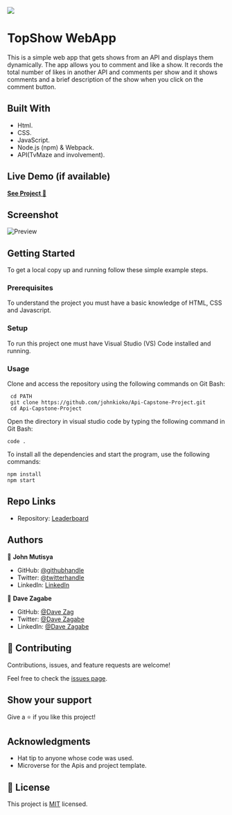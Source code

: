 ![](https://img.shields.io/badge/Microverse-blueviolet)

# TopShow WebApp

This is a simple web app that gets shows from an API and displays them dynamically. The app allows you to comment and like a show. It records the total number of likes in another API and comments per show and it shows comments and a brief description of the show when you click on the comment button.

## Built With

- Html.
- CSS.
- JavaScript.
- Node.js (npm) & Webpack.
- API(TvMaze and involvement).

## Live Demo (if available)

[**See Project 🚀**](https://github.com/johnkioko/Api-Capstone-Project/)

## Screenshot

![Preview](./preview/preview.png)

## Getting Started

To get a local copy up and running follow these simple example steps.

### Prerequisites

To understand the project you must have a basic knowledge of HTML, CSS and Javascript.

### Setup

To run this project one must have Visual Studio (VS) Code installed and running.

### Usage

Clone and access the repository using the following commands on Git Bash:

```
 cd PATH
 git clone https://github.com/johnkioko/Api-Capstone-Project.git
 cd Api-Capstone-Project
```

Open the directory in visual studio code by typing the following command in Git Bash:

```
code .
```

To install all the dependencies and start the program, use the following commands:

```
npm install
npm start
```

## Repo Links

- Repository: [Leaderboard](https://github.com/johnkioko/Api-Capstone-Project)

## Authors

👤 **John Mutisya**

- GitHub: [@githubhandle](https://github.com/johnkioko)
- Twitter: [@twitterhandle](https://twitter.com/@John_Web_Dev)
- LinkedIn: [LinkedIn](https://linkedin.com/in/johnkioko)

👤 **Dave Zagabe**

- GitHub: [@Dave Zag](https://github.com/DaveZag)
- Twitter: [@Dave Zagabe](https://twitter.com/davezagabe2)
- LinkedIn: [@Dave Zagabe](https://www.linkedin.com/in/dave-zagabe)

## 🤝 Contributing

Contributions, issues, and feature requests are welcome!

Feel free to check the [issues page](../../issues/).

## Show your support

Give a ⭐️ if you like this project!

## Acknowledgments

- Hat tip to anyone whose code was used.
- Microverse for the Apis and project template.

## 📝 License

This project is [MIT](./MIT.MD) licensed.

